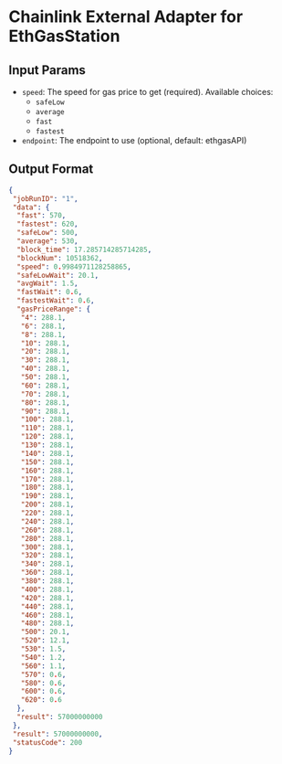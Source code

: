 # Chainlink External Adapter for EthGasStation

## Input Params

- `speed`: The speed for gas price to get (required). Available choices:
    - `safeLow`
    - `average`
    - `fast`
    - `fastest`
- `endpoint`: The endpoint to use (optional, default: ethgasAPI)

## Output Format

```json
{
 "jobRunID": "1",
 "data": {
  "fast": 570,
  "fastest": 620,
  "safeLow": 500,
  "average": 530,
  "block_time": 17.285714285714285,
  "blockNum": 10518362,
  "speed": 0.9984971128258865,
  "safeLowWait": 20.1,
  "avgWait": 1.5,
  "fastWait": 0.6,
  "fastestWait": 0.6,
  "gasPriceRange": {
   "4": 288.1,
   "6": 288.1,
   "8": 288.1,
   "10": 288.1,
   "20": 288.1,
   "30": 288.1,
   "40": 288.1,
   "50": 288.1,
   "60": 288.1,
   "70": 288.1,
   "80": 288.1,
   "90": 288.1,
   "100": 288.1,
   "110": 288.1,
   "120": 288.1,
   "130": 288.1,
   "140": 288.1,
   "150": 288.1,
   "160": 288.1,
   "170": 288.1,
   "180": 288.1,
   "190": 288.1,
   "200": 288.1,
   "220": 288.1,
   "240": 288.1,
   "260": 288.1,
   "280": 288.1,
   "300": 288.1,
   "320": 288.1,
   "340": 288.1,
   "360": 288.1,
   "380": 288.1,
   "400": 288.1,
   "420": 288.1,
   "440": 288.1,
   "460": 288.1,
   "480": 288.1,
   "500": 20.1,
   "520": 12.1,
   "530": 1.5,
   "540": 1.2,
   "560": 1.1,
   "570": 0.6,
   "580": 0.6,
   "600": 0.6,
   "620": 0.6
  },
  "result": 57000000000
 },
 "result": 57000000000,
 "statusCode": 200
}
```
